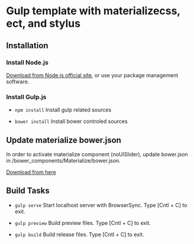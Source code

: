 # Gulp template with materializecss, ect, and stylus

## Installation

### Install Node.js
[Download from Node.js official site](http://nodejs.org/), or use your package management software.

### Install Gulp.js
* `npm install`
  Install gulp related sources

* `bower install`
  Install bower controled sources

## Update materialize bower.json
In order to activate materialize component (noUISlider), update bower.json in /bower_components/Materialize/bower.json.

[Download from here](https://github.com/waganse/bower_materialize)

## Build Tasks
* `gulp serve`
  Start localhost server with BrowserSync.
  Type [Cntl + C] to exit.

* `gulp preview`
  Build preview files.
  Type [Cntl + C] to exit.

* `gulp build`
  Build release files.
  Type [Cntl + C] to exit.